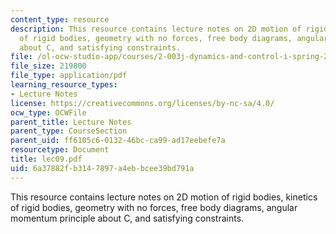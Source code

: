 ```yaml
---
content_type: resource
description: This resource contains lecture notes on 2D motion of rigid bodies, kinetics
  of rigid bodies, geometry with no forces, free body diagrams, angular momentum principle
  about C, and satisfying constraints.
file: /ol-ocw-studio-app/courses/2-003j-dynamics-and-control-i-spring-2007/6a37882fb3147897a4ebbcee39bd791a_lec09.pdf
file_size: 219800
file_type: application/pdf
learning_resource_types:
- Lecture Notes
license: https://creativecommons.org/licenses/by-nc-sa/4.0/
ocw_type: OCWFile
parent_title: Lecture Notes
parent_type: CourseSection
parent_uid: ff6105c6-0132-46bc-ca99-ad17eebefe7a
resourcetype: Document
title: lec09.pdf
uid: 6a37882f-b314-7897-a4eb-bcee39bd791a
---
```

This resource contains lecture notes on 2D motion of rigid bodies, kinetics of rigid bodies, geometry with no forces, free body diagrams, angular momentum principle about C, and satisfying constraints.